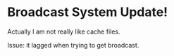 <html>
	<h1>Broadcast System Update!</h1>
	<p>Actually I am not really like cache files.</p>
	<p>Issue: it lagged when trying to get broadcast.</p>
</html>
